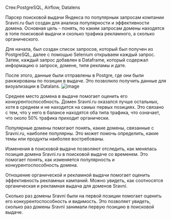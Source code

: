 Стек:PostgreSQL, Airflow, Datalens

Парсер поисковой выдачи Яндекса по популярным запросам компании Sravni.ru был создан для анализа популярности и эффективности домена. Основная цель - понять, по каким запросам домены находятся в топе поисковой выдачи и сколько трафика рекламного, а сколько органического.

Для начала, был создан список запросов, который был получен из PostgreSQL, далее  с помощью Selenium открываем каждый запрос. Затем, каждый запрос добавлен в Dataframe, который содержал информацию о запросе, домене, типе рекламы и дате.

После этого, данные были отправлены в Postgre, где они были ранжированы по позиции в выдаче. Это позволило получить данные для визуализации в Datalans.
![image](https://github.com/konf0/yandex_parser_queries/assets/123234615/b07e843e-8b88-4154-aa5f-66f4b70ba6a2)

Среднее место домена в выдаче помогает оценить его конкурентоспособность. Домен Sravni.ru оказался лучше остальных, хотя в среднем и не находится на самых первых позициях. Это связано с тем, что у него в балансе находятся оба типа трафика, что означает, что около 50% трафика приходит органически.

Популярные домены помогают понять, какие домены, связанные с Sravni.ru, наиболее популярны. Это может помочь определить, какие темы или продукты наиболее востребованы.

Изменения в поисковой выдаче позволяют отследить, как менялась позиция домена Sravni.ru в поисковой выдаче со временем. Это помогает понять, как изменяется популярность и конкурентоспособность домена.

Отношение органической и рекламной выдачи помогает оценить эффективность рекламных кампаний. Можно увидеть, как соотносятся органическая и рекламная выдача для доменов Sravni.

Сколько раз домены Sravni были на первой позиции помогает оценить его конкурентоспособность и видимость. Это позволяет увидеть, сколько раз домены Sravni занимали первую позицию в поисковой выдаче.

